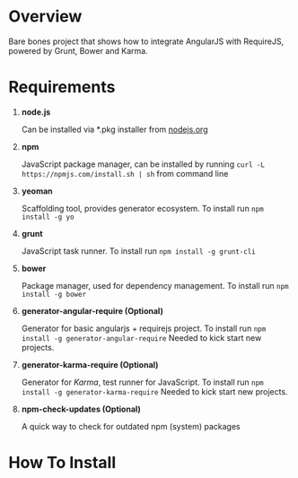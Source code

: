 # Overview #

Bare bones project that shows how to integrate AngularJS with RequireJS, powered by Grunt, Bower and Karma.

# Requirements #

1. **node.js**

    Can be installed via *.pkg installer from [nodejs.org](http://nodejs.org/)
2. **npm**

    JavaScript package manager, can be installed by running `curl -L https://npmjs.com/install.sh | sh` from command line
3. **yeoman**

    Scaffolding tool, provides generator ecosystem. To install run `npm install -g yo`
4. **grunt**

    JavaScript task runner. To install run `npm install -g grunt-cli`
5. **bower**

    Package manager, used for dependency management. To install run `npm install -g bower`
6. **generator-angular-require (Optional)**

    Generator for basic angularjs + requirejs project. To install run `npm install -g generator-angular-require`
    Needed to kick start new projects.
    
7. **generator-karma-require (Optional)**

    Generator for *Karma*, test runner for JavaScript. To install run `npm install -g generator-karma-require`
    Needed to kick start new projects.
    
8. **npm-check-updates (Optional)**

    A quick way to check for outdated npm (system) packages
    
    
# How To Install #

